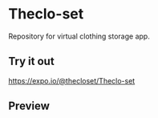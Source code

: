 # Theclo-set
Repository for virtual clothing storage app.

## Try it out 
 https://expo.io/@thecloset/Theclo-set

## Preview
